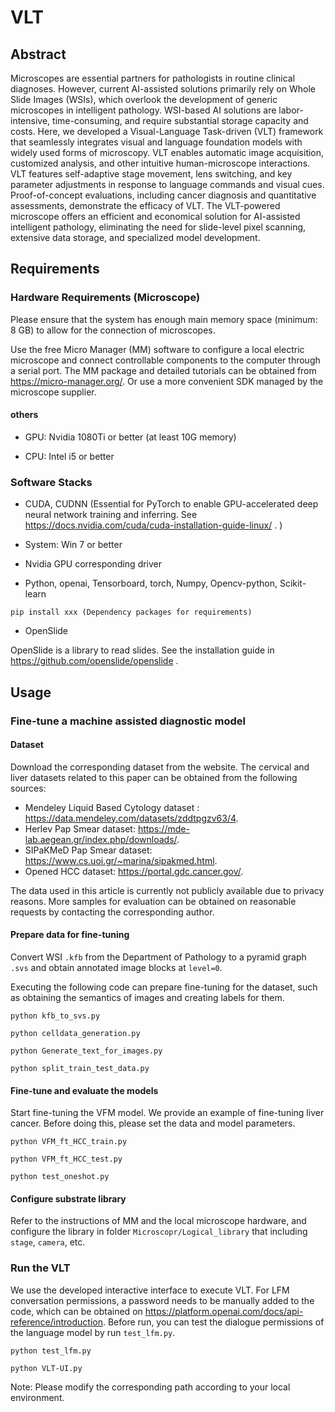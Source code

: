 # VLT

## Abstract
Microscopes are essential partners for pathologists in routine clinical diagnoses. However, current AI-assisted solutions primarily rely on Whole Slide Images (WSIs), which overlook the development of generic microscopes in intelligent pathology. WSI-based AI solutions are labor-intensive, time-consuming, and require substantial storage capacity and costs. Here, we developed a Visual-Language Task-driven (VLT) framework that seamlessly integrates visual and language foundation models with widely used forms of microscopy. VLT enables automatic image acquisition, customized analysis, and other intuitive human-microscope interactions. VLT features self-adaptive stage movement, lens switching, and key parameter adjustments in response to language commands and visual cues. Proof-of-concept evaluations, including cancer diagnosis and quantitative assessments, demonstrate the efficacy of VLT. The VLT-powered microscope offers an efficient and economical solution for AI-assisted intelligent pathology, eliminating the need for slide-level pixel scanning, extensive data storage, and specialized model development.


## Requirements

### Hardware Requirements (Microscope)

Please ensure that the system has enough main memory space (minimum: 8 GB) to allow for the connection of microscopes.

Use the free Micro Manager (MM) software to configure a local electric microscope and connect controllable components to the computer through a serial port.
The MM package and detailed tutorials can be obtained from https://micro-manager.org/. Or use a more convenient SDK managed by the microscope supplier.

#### others
- GPU: Nvidia 1080Ti or better (at least 10G memory)

- CPU: Intel i5 or better

### Software Stacks

- CUDA, CUDNN (Essential for PyTorch to enable GPU-accelerated deep neural network training and inferring. See https://docs.nvidia.com/cuda/cuda-installation-guide-linux/ .
)

- System: Win 7 or better

- Nvidia GPU corresponding driver

- Python,
openai,
Tensorboard,
torch,
Numpy,
Opencv-python,
Scikit-learn
```
pip install xxx (Dependency packages for requirements)
```
- OpenSlide

OpenSlide is a library to read slides. See the installation guide in https://github.com/openslide/openslide .

## Usage

### Fine-tune a machine assisted diagnostic model

#### Dataset
Download the corresponding dataset from the website. The cervical and liver datasets related to this paper can be obtained from the following sources:
- Mendeley Liquid Based Cytology dataset : https://data.mendeley.com/datasets/zddtpgzv63/4.
- Herlev Pap Smear dataset: https://mde-lab.aegean.gr/index.php/downloads/.
- SIPaKMeD Pap Smear dataset: https://www.cs.uoi.gr/~marina/sipakmed.html.
- Opened HCC dataset: https://portal.gdc.cancer.gov/.

The data used in this article is currently not publicly available due to privacy reasons.
More samples for evaluation can be obtained on reasonable requests by contacting the corresponding author.

#### Prepare data for fine-tuning

Convert WSI `.kfb` from the Department of Pathology to a pyramid graph `.svs` and obtain annotated image blocks at `level=0`.

Executing the following code can prepare fine-tuning for the dataset, such as obtaining the semantics of images and creating labels for them.

```
python kfb_to_svs.py

python celldata_generation.py

python Generate_text_for_images.py

python split_train_test_data.py
```

#### Fine-tune and evaluate the models

Start fine-tuning the VFM model. We provide an example of fine-tuning liver cancer. Before doing this, please set the data and model parameters.

```
python VFM_ft_HCC_train.py

python VFM_ft_HCC_test.py

python test_oneshot.py
```
#### Configure substrate library

Refer to the instructions of MM and the local microscope hardware, and configure the library in folder `Microscopr/Logical_library` that including `stage`, `camera`, etc.

### Run the VLT
We use the developed interactive interface to execute VLT. For LFM conversation permissions, 
a password needs to be manually added to the code, which can be obtained on https://platform.openai.com/docs/api-reference/introduction.
Before run, you can test the dialogue permissions of the language model by run `test_lfm.py`.
```
python test_lfm.py

python VLT-UI.py
```
Note: Please modify the corresponding path according to your local environment.

